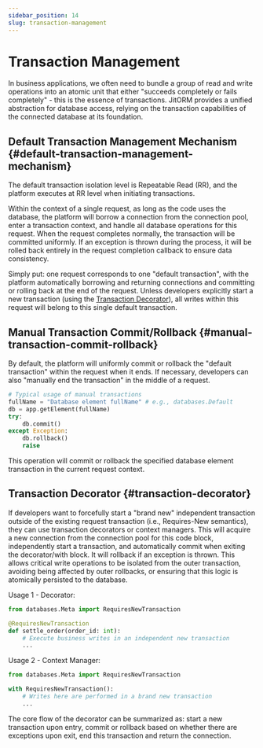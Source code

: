 ```yaml
---
sidebar_position: 14
slug: transaction-management
---
```


# Transaction Management
In business applications, we often need to bundle a group of read and write operations into an atomic unit that either "succeeds completely or fails completely" - this is the essence of transactions. JitORM provides a unified abstraction for database access, relying on the transaction capabilities of the connected database at its foundation.

## Default Transaction Management Mechanism {#default-transaction-management-mechanism}
The default transaction isolation level is Repeatable Read (RR), and the platform executes at RR level when initiating transactions.

Within the context of a single request, as long as the code uses the database, the platform will borrow a connection from the connection pool, enter a transaction context, and handle all database operations for this request. When the request completes normally, the transaction will be committed uniformly. If an exception is thrown during the process, it will be rolled back entirely in the request completion callback to ensure data consistency.

Simply put: one request corresponds to one "default transaction", with the platform automatically borrowing and returning connections and committing or rolling back at the end of the request. Unless developers explicitly start a new transaction (using the [Transaction Decorator](transaction-management#transaction-decorator)), all writes within this request will belong to this single default transaction.

## Manual Transaction Commit/Rollback {#manual-transaction-commit-rollback}
By default, the platform will uniformly commit or rollback the "default transaction" within the request when it ends. If necessary, developers can also "manually end the transaction" in the middle of a request.

```python
# Typical usage of manual transactions
fullName = "Database element fullName" # e.g., databases.Default
db = app.getElement(fullName)
try:
    db.commit()
except Exception:
    db.rollback()
    raise
```

This operation will commit or rollback the specified database element transaction in the current request context.

## Transaction Decorator {#transaction-decorator}
If developers want to forcefully start a "brand new" independent transaction outside of the existing request transaction (i.e., Requires-New semantics), they can use transaction decorators or context managers. This will acquire a new connection from the connection pool for this code block, independently start a transaction, and automatically commit when exiting the decorator/with block. It will rollback if an exception is thrown. This allows critical write operations to be isolated from the outer transaction, avoiding being affected by outer rollbacks, or ensuring that this logic is atomically persisted to the database.

Usage 1 - Decorator:

```python
from databases.Meta import RequiresNewTransaction

@RequiresNewTransaction
def settle_order(order_id: int):
    # Execute business writes in an independent new transaction
    ...
```

Usage 2 - Context Manager:

```python
from databases.Meta import RequiresNewTransaction

with RequiresNewTransaction():
    # Writes here are performed in a brand new transaction
    ...
```

The core flow of the decorator can be summarized as: start a new transaction upon entry, commit or rollback based on whether there are exceptions upon exit, end this transaction and return the connection.

